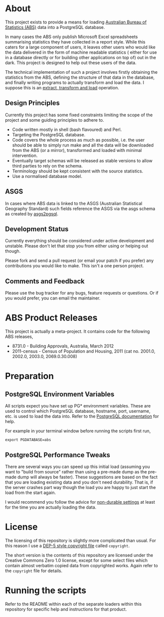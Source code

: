 # About
This project exists to provide a means for loading [Australian Bureau of
Statistics (ABS)](http://www.abs.gov.au/) data into a PostgreSQL
database.

In many cases the ABS only publish Microsoft Excel spreadsheets
summarising statistics they have collected in a report style. While this
caters for a large component of users, it leaves other users who would
like the data delivered in the form of machine readable statistics (
either for use in a database directly or for building other applications
on top of) out in the dark. This project is designed to help out these
users of the data.

The technical implementation of such a project involves firstly obtaining
the statistics from the ABS, defining the structure of that data in the
database, and finally writing programs to actually transform and load
the data. I suppose this is an [extract, transform and load](https://en.wikipedia.org/wiki/Extract,_transform,_load)
operation.

## Design Principles
Currently this project has some fixed constraints limiting the scope of
the project and some guiding principles to adhere to.

* Code written mostly in shell (bash flavoured) and Perl.
* Targeting the PostgreSQL database.
* Code covers the whole process as much as possible, i.e. the user should
  be able to simply run make and all the data will be downloaded from the
  ABS (or a mirror), transformed and loaded with minimal intervention.
* Eventually target schemas will be released as stable versions to allow
  third parties to rely on the schema.
* Terminology should be kept consistent with the source statistics.
* Use a normalised database model.

## ASGS
In cases where ABS data is linked to the ASGS (Australian Statistical
Geography Standard) such fields reference the ASGS via the asgs schema as
created by [asgs2pgsql](https://github.com/andrewharvey/asgs2pgsql).

## Development Status
Currently everything should be considered under active development and
unstable. Please don't let that stop you from either using or helping out
though.

Please fork and send a pull request (or email your patch if you prefer)
any contributions you would like to make. This isn't a one person
project.

## Comments and Feedback
Please use the bug tracker for any bugs, feature requests or
questions. Or if you would prefer, you can email the maintainer.

# ABS Product Releases
This project is actually a meta-project. It contains code for the
following ABS releases,
* 8731.0 - Building Approvals, Australia, March 2012
* 2011-census - Census of Population and Housing, 2011 (cat no. 2001.0,
  2002.0, 2003.0, 2069.0.30.008)

# Preparation
## PostgreSQL Environment Variables
All scripts expect you have set up PG* environment variables. These are
used to control which PostgreSQL database, hostname, port, username, etc.
is used to load the data into. Refer to the [PostgreSQL documentation](http://www.postgresql.org/docs/current/static/libpq-envars.html)
for help.

For example in your terminal window before running the scripts first run,

    export PGDATABASE=abs

## PostgreSQL Performance Tweaks
There are several ways you can speed up this initial load (assuming you
want to "build from source" rather than using a pre-made dump as the
pre-made dump will always be faster). These suggestions are based on the
fact that you are loading existing data and you don't need durability.
That is, if the server crashes part way though the load you are happy to
just start the load from the start again.

I would recommend you follow the advice for [non-durable settings](http://www.postgresql.org/docs/current/static/non-durability.html) at least for the time you are actually loading the data.

# License
The licensing of this repository is slightly more complicated than usual.
For this reason I use a [DEP-5 style copyright file](http://dep.debian.net/deps/dep5/)
called `copyright`.

The short version is the contents of this repository are licensed under the 
Creative Commons Zero 1.0 license, except for some select files which contain
almost verbatim copied data from copyrighted works. Again refer to the
`copyright` file for details.

# Running the scripts
Refer to the README within each of the separate loaders within this
repository for specific help and instructions for that product.
